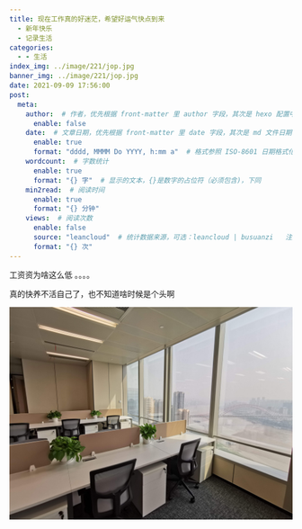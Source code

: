 ```yaml
---
title: 现在工作真的好迷茫，希望好运气快点到来
  - 新年快乐
  - 记录生活
categories:
  - - 生活
index_img: ../image/221/jop.jpg
banner_img: ../image/221/jop.jpg
date: 2021-09-09 17:56:00
post:
  meta:
    author:  # 作者，优先根据 front-matter 里 author 字段，其次是 hexo 配置中 author 值
      enable: false
    date:  # 文章日期，优先根据 front-matter 里 date 字段，其次是 md 文件日期
      enable: true
      format: "dddd, MMMM Do YYYY, h:mm a"  # 格式参照 ISO-8601 日期格式化
    wordcount:  # 字数统计
      enable: true
      format: "{} 字"  # 显示的文本，{}是数字的占位符（必须包含)，下同
    min2read:  # 阅读时间
      enable: true
      format: "{} 分钟"
    views:  # 阅读次数
      enable: false
      source: "leancloud"  # 统计数据来源，可选：leancloud | busuanzi   注意不蒜子会间歇抽风
      format: "{} 次"
---
```


工资资为啥这么低 。。。。

真的快养不活自己了，也不知道啥时候是个头啊

![](../image/221/jop.jpg)